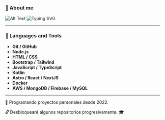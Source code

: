### 👤 About me
![Alt Text](https://usagif.com/wp-content/uploads/gif/outerspace-58.gif)
![Typing SVG](https://readme-typing-svg.demolab.com?font=IBM+Plex+Mono&size=30&duration=4400&pause=1000&color=F7E724&background=000000&center=true&vCenter=true&width=700&height=80&lines=%3Cigs-code+to%3D%22develop%22%3E;Hi!+%F0%9F%91%8B%2C++I'm+Iv%C3%A1n+Gonz%C3%A1lez;...a+humble+programming+student+%F0%9F%91%A8%F0%9F%8F%BB%E2%80%8D%F0%9F%92%BB;%3C%2Figs-code%3E)

---

### 🔧 Languages and Tools
* **Git / GitHub**
* **Node.js**
* **HTML / CSS**
* **Bootstrap / Tailwind**
* **JavaScript / TypeScript**
* **Kotlin**
* **Astro / React / NextJS**
* **Docker**
* **AWS / MongoDB / Firebase / MySQL**

---
🌠 Programando proyectos personales desde 2022.<p>
🔓 Desbloquearé algunos repositorios progresivamente. 🎓
